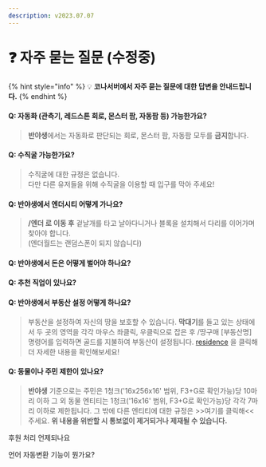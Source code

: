 ```yaml
---
description: v2023.07.07
---
```


# ❓ 자주 묻는 질문 (수정중)

{% hint style="info" %}
💡 **코나서버에서 자주 묻는 질문에 대한 답변을 안내드립니다.**
{% endhint %}

#### **Q: 자동화 (관측기, 레드스톤 회로, 몬스터 팜, 자동팜 등) 가능한가요?**

> **반야생**에서는 자동화로 판단되는 회로, 몬스터 팜, 자동팜 모두를 **금지**합니다.

#### **Q: 수직굴 가능한가요?**

> 수직굴에 대한 규정은 없습니다. \
> 다만 다른 유저들을 위해 수직굴을 이용할 때 입구를 막아 주세요!

#### **Q: 반야생에서 엔더시티 어떻게 가나요?**

> **/엔더 로 이동 후** 겉날개를 타고 날아다니거나 블록을 설치해서 다리를 이어가며 찾아야 합니다.\
> (엔더월드는 랜덤스폰이 되지 않습니다)

#### **Q: 반야생에서 돈은 어떻게 벌어야 하나요?**

>
>
> ####

#### Q: 추천 직업이 있나요?

#### **Q: 반야생에서 부동산 설정 어떻게 하나요?**

> 부동산을 설정하여 자신의 땅을 보호할 수 있습니다. **막대기**를 들고 있는 상태에서 두 곳의 영역을 각각 마우스 좌클릭, 우클릭으로 잡은 후 /땅구매 \[부동산명] 명령어를 입력하면 골드를 지불하여 부동산이 설정됩니다. [residence](../guide/main-contents/residence/ "mention") 을 클릭해 더 자세한 내용을 확인해보세요!

#### **Q: 동물이나 주민 제한이 있나요?**

> **반야생** 기준으로는 주민은 1청크('16x256x16' 범위, F3+G로 확인가능)당 10마리 이하 그 외 동물 엔티티는 1청크('16x16' 범위, F3+G로 확인가능)당 각각 7마리 이하로 제한됩니다. 그 밖에 다른 엔티티에 대한 규정은 >>여기를 클릭해<< 주세요. **위 내용을 위반할 시 통보없이 제거되거나 제재될 수 있습니다.**

후원 처리 언제되나요



언어 자동변환 기능이 뭔가요?




